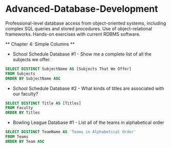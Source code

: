 # Advanced-Database-Development
Professional-level database access from object-oriented systems, including complex SQL queries and stored procedures. Use of object-relational frameworks. Hands-on exercises with current RDBMS software.

** Chapter 4: Simple Columns **
- School Schedule Database #1 - Show me a complete list of all the subjects we offer.
``` SQL
SELECT DISTINCT SubjectName AS [Subjects That We Offer]
FROM Subjects
ORDER BY SubjectName ASC 
```
- School Schedule Database #2 - What kinds of titles are associated with our faculty?
``` SQL
SELECT DISTINCT Title AS [Titles]
FROM Faculty
ORDER BY Titles
```
- Bowling League Database #1 - List all of the teams in alphabetical order
``` SQL
SELECT DISTINCT TeamName AS 'Teams in Alphabetical Order'
FROM Teams
ORDER BY Team ASC
```
